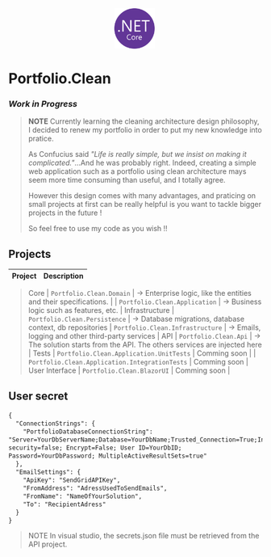 <div id="header" align="center">
<img src="https://github.com/devicons/devicon/blob/master/icons/dotnetcore/dotnetcore-original.svg" title=".NET" alt=".NET" width="80" height="80"/>&nbsp;
</div>

# Portfolio.Clean
### _Work in Progress_

> **NOTE**
> Currently learning the cleaning architecture design philosophy, I decided to renew my portfolio in order to put my new knowledge into pratice.
>
> As Confucius said _"Life is really simple, but we insist on making it complicated."_...And he was probably right.
> Indeed, creating a simple web application such as a portfolio using clean architecture mays seem more time consuming than useful, and I totally agree.
>
> However this design comes with many advantages, and praticing on small projects at first can be really helpful is you want to tackle bigger projects in the future !
>
> So feel free to use my code as you wish !!

<!-- 
```diff
+ # Libraries
``` -->
## __Projects__
| Project | Description |
| --- | --- |
> Core
| `Portfolio.Clean.Domain` | -> Enterprise logic, like the entities and their specifications. |
| `Portfolio.Clean.Application` | -> Business logic such as features, etc. |
> Infrastructure
| `Portfolio.Clean.Persistence` | -> Database migrations, database context, db repositories
| `Portfolio.Clean.Infrastructure` | -> Emails, logging and other third-party services |
> API
| `Portfolio.Clean.Api` | -> The solution starts from the API. The others services are injected here |
> Tests
| `Portfolio.Clean.Application.UnitTests` | Comming soon |
| `Portfolio.Clean.Application.IntegrationTests` | Comming soon |
> User Interface
| `Portfolio.Clean.BlazorUI` | Comming soon |



## __User secret__
```
{
  "ConnectionStrings": {
    "PortfolioDatabaseConnectionString": "Server=YourDbServerName;Database=YourDbName;Trusted_Connection=True;Integrated security=false; Encrypt=False; User ID=YourDbID; Password=YourDbPassword; MultipleActiveResultSets=true"
  },
  "EmailSettings": {
    "ApiKey": "SendGridAPIKey",
    "FromAddress": "AdressUsedToSendEmails",
    "FromName": "NameOfYourSolution",
    "To": "RecipientAdress"
  }
}
```
> NOTE
> In visual studio, the secrets.json file must be retrieved from the API project.
>
